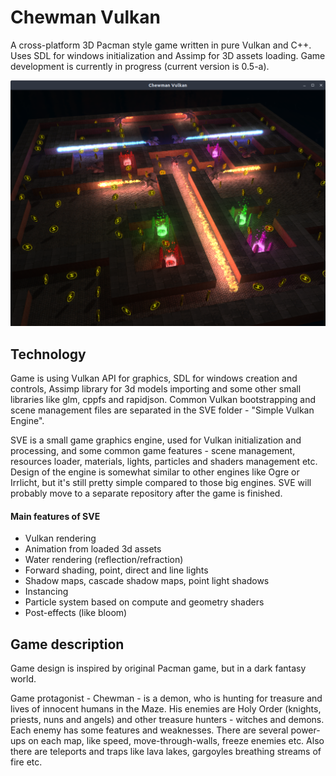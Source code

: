 # Chewman Vulkan
A cross-platform 3D Pacman style game written in pure Vulkan and C++. 
Uses SDL for windows initialization and Assimp for 3D assets loading. 
Game development is currently in progress (current version is 0.5-a).

![Screenshot](https://github.com/RMDarth/Chewman-Vulkan/blob/master/Screenshot_20190826.png?raw=true)

## Technology
Game is using Vulkan API for graphics, SDL for windows creation and controls, 
Assimp library for 3d models importing and some other small libraries like glm, 
cppfs and rapidjson. Common Vulkan bootstrapping and scene management files are 
separated in the SVE folder - "Simple Vulkan Engine". 

SVE is a small game graphics engine, used for Vulkan initialization and processing, 
and some common game features - scene management, resources loader, materials, lights, 
particles and shaders management etc. Design of the engine is somewhat similar to other
 engines like Ogre or Irrlicht, but it's still pretty simple compared to those big 
 engines. SVE will probably move to a separate repository after the game is finished.
#### Main features of SVE
- Vulkan rendering
- Animation from loaded 3d assets
- Water rendering (reflection/refraction)
- Forward shading, point, direct and line lights
- Shadow maps, cascade shadow maps, point light shadows
- Instancing
- Particle system based on compute and geometry shaders
- Post-effects (like bloom)


## Game description
Game design is inspired by original Pacman game, but in a dark fantasy world. 

Game protagonist - Chewman - is a demon, who is hunting for treasure and lives
of innocent humans in the Maze. His enemies are Holy Order (knights, priests, 
nuns and angels) and other treasure hunters - witches and demons. Each enemy 
has some features and weaknesses. There are several power-ups on each map, 
like speed, move-through-walls, freeze enemies etc. Also there are teleports 
and traps like lava lakes, gargoyles breathing streams of fire etc.